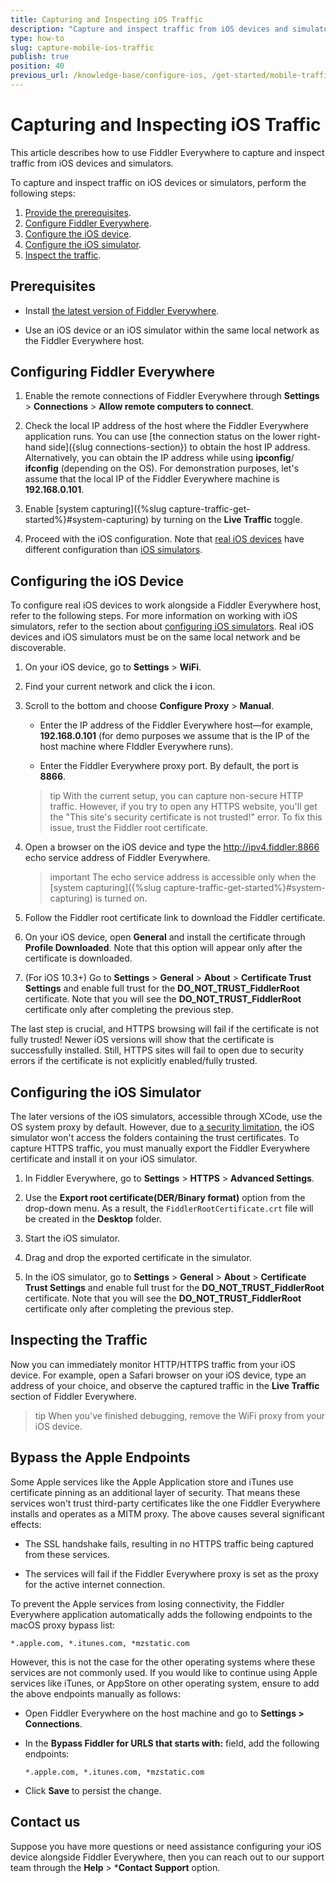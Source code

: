 ```yaml
---
title: Capturing and Inspecting iOS Traffic
description: "Capture and inspect traffic from iOS devices and simulators while using the Fiddler Everywhere web-debugging HTTP-proxy tool."
type: how-to
slug: capture-mobile-ios-traffic
publish: true
position: 40
previous_url: /knowledge-base/configure-ios, /get-started/mobile-traffic/configure-ios, /get-started/traffic/configure-ios
---
```


# Capturing and Inspecting iOS Traffic

This article describes how to use Fiddler Everywhere to capture and inspect traffic from iOS devices and simulators.

To capture and inspect traffic on iOS devices or simulators, perform the following steps:

1. [Provide the prerequisites](#prerequisites).
1. [Configure Fiddler Everywhere](#Configuring-fiddler-everywhere).
1. [Configure the iOS device](#configuring-the-ios-device).
1. [Configure the iOS simulator](#configuring-the-ios-simulator).
1. [Inspect the traffic](#inspecting-the-browser-traffic).

## Prerequisites

- Install [the latest version of Fiddler Everywhere](https://www.telerik.com/download/fiddler-everywhere).

- Use an iOS device or an iOS simulator within the same local network as the Fiddler Everywhere host.

## Configuring Fiddler Everywhere

1. Enable the remote connections of Fiddler Everywhere through **Settings** > **Connections** > **Allow remote computers to connect**.

1. Check the local IP address of the host where the Fiddler Everywhere application runs. You can use [the connection status on the lower right-hand side]({slug connections-section}) to obtain the host IP address. Alternatively, you can obtain the IP address while using  **ipconfig**/ **ifconfig** (depending on the OS).  For demonstration purposes, let's assume that the local IP of the Fiddler Everywhere machine is **192.168.0.101**.

1. Enable [system capturing]({%slug capture-traffic-get-started%}#system-capturing) by turning on the **Live Traffic** toggle.

1. Proceed with the iOS configuration. Note that [real iOS devices](#configure-the-ios-device) have different configuration than [iOS simulators](#configure-the-ios-simulator).

## Configuring the iOS Device

To configure real iOS devices to work alongside a Fiddler Everywhere host, refer to the following steps. For more information on working with iOS simulators, refer to the section about [configuring iOS simulators](#configure-the-ios-simulator). Real iOS devices and iOS simulators must be on the same local network and be discoverable.


1. On your iOS device, go to **Settings** > **WiFi**.

1. Find your current network and click the **i** icon.

1. Scroll to the bottom and choose **Configure Proxy** > **Manual**.

     - Enter the IP address of the Fiddler Everywhere host&mdash;for example, **192.168.0.101** (for demo purposes we assume that is the IP of the host machine where FIddler Everywhere runs).

     - Enter the Fiddler Everywhere proxy port. By default, the port is **8866**.

    >tip With the current setup, you can capture non-secure HTTP traffic. However, if you try to open any HTTPS website, you'll get the "This site's security certificate is not trusted!" error. To fix this issue, trust the Fiddler root certificate.

1. Open a browser on the iOS device and type the http://ipv4.fiddler:8866 echo service address of Fiddler Everywhere. 

    >important The echo service address is accessible only when the [system capturing]({%slug capture-traffic-get-started%}#system-capturing) is turned on.

1. Follow the Fiddler root certificate link to download the Fiddler certificate.

1. On your iOS device, open **General** and install the certificate through **Profile Downloaded**. Note that this option will appear only after the certificate is downloaded.

1. (For iOS 10.3+) Go to **Settings** > **General** > **About** > **Certificate Trust Settings** and enable full trust for the **DO_NOT_TRUST_FiddlerRoot** certificate. Note that you will see the **DO_NOT_TRUST_FiddlerRoot** certificate only after completing the previous step.

The last step is crucial, and HTTPS browsing will fail if the certificate is not fully trusted! Newer iOS versions will show that the certificate is successfully installed. Still, HTTPS sites will fail to open due to security errors if the certificate is not explicitly enabled/fully trusted.


## Configuring the iOS Simulator

The later versions of the iOS simulators, accessible through XCode, use the OS system proxy by default. However, due to [a security limitation](https://developer.apple.com/forums/thread/124056), the iOS simulator won't access the folders containing the trust certificates. To capture HTTPS traffic, you must manually export the Fiddler Everywhere certificate and install it on your iOS simulator.


1. In Fiddler Everywhere, go to **Settings** > **HTTPS** > **Advanced Settings**.

1. Use the **Export root certificate(DER/Binary format)** option from the drop-down menu. As a result, the `FiddlerRootCertificate.crt` file will be created in the **Desktop** folder.

1. Start the iOS simulator.

1. Drag and drop the exported certificate in the simulator.

1. In the iOS simulator, go to **Settings** > **General** > **About** > **Certificate Trust Settings** and enable full trust for the **DO_NOT_TRUST_FiddlerRoot** certificate. Note that you will see the **DO_NOT_TRUST_FiddlerRoot** certificate only after completing the previous step.

## Inspecting the Traffic

Now you can immediately monitor HTTP/HTTPS traffic from your iOS device. For example, open a Safari browser on your iOS device, type an address of your choice, and observe the captured traffic in the **Live Traffic** section of Fiddler Everywhere.

>tip When you've finished debugging, remove the WiFi proxy from your iOS device.

## Bypass the Apple Endpoints

Some Apple services like the Apple Application store and iTunes use certificate pinning as an additional layer of security. That means these services won't trust third-party certificates like the one Fiddler Everywhere installs and operates as a MITM proxy. The above causes several significant effects:  

- The SSL handshake fails, resulting in no HTTPS traffic being captured from these services.

- The services will fail if the Fiddler Everywhere proxy is set as the proxy for the active internet connection.

To prevent the Apple services from losing connectivity, the Fiddler Everywhere application automatically adds the following endpoints to the macOS proxy bypass list:

```
*.apple.com, *.itunes.com, *mzstatic.com
```

However, this is not the case for the other operating systems where these services are not commonly used. If you would like to continue using Apple services like iTunes, or AppStore on other operating system, ensure to add the above endpoints manually as follows:

- Open Fiddler Everywhere on the host machine and go to **Settings > Connections**.

- In the **Bypass Fiddler for URLS that starts with:** field, add the following endpoints:

    ```
    *.apple.com, *.itunes.com, *mzstatic.com
    ```

- Click **Save** to persist the change.


## Contact us

Suppose you have more questions or need assistance configuring your iOS device alongside Fiddler Everywhere, then you can reach out to our support team through the **Help** > ***Contact Support** option.